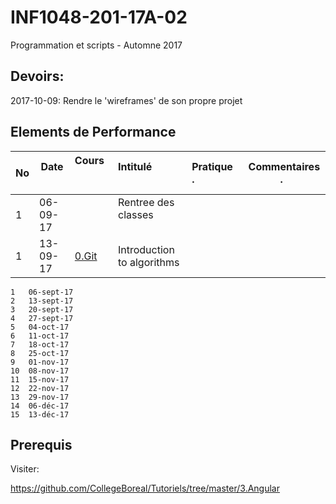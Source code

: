 # INF1048-201-17A-02
Programmation et scripts - Automne 2017

## Devoirs:

2017-10-09: Rendre le 'wireframes' de son propre projet

## Elements de Performance

|No| Date   | Cours               | Intitulé                                |  Pratique .                 | Commentaires .         |
|--|--------|:--------------------|:----------------------------------------|:----------------------------|------------------------| 
| 1|06-09-17|                     | Rentree des classes                     |                             |                        |
| 1|13-09-17|[0.Git](0.Git)       | Introduction to algorithms              |                             |                        |

```
1	06-sept-17
2	13-sept-17
3	20-sept-17
4	27-sept-17
5	04-oct-17
6	11-oct-17
7	18-oct-17
8	25-oct-17
9	01-nov-17
10	08-nov-17
11	15-nov-17
12	22-nov-17
13	29-nov-17
14	06-déc-17
15	13-déc-17
```

## Prerequis

Visiter:

https://github.com/CollegeBoreal/Tutoriels/tree/master/3.Angular
